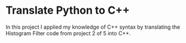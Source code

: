 # Translate Python to C++
In this project I applied my knowledge of C++ syntax by translating the Histogram Filter code from project 2 of 5 into C++.
